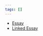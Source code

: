```yaml
---
tags: []
---
```

   
   
- [Essay](./areas/Digital%20Garden/essays/Essay.md)   
- [Linked Essay](./areas/Digital%20Garden/essays/Linked%20Essay.md)